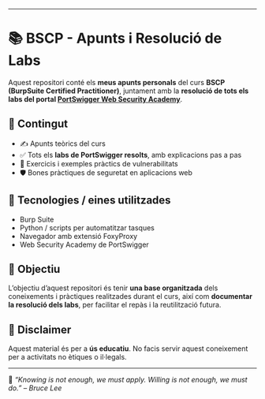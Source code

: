 
---
# 📚 BSCP - Apunts i Resolució de Labs

Aquest repositori conté els **meus apunts personals** del curs **BSCP (BurpSuite Certified Practitioner)**, juntament amb la **resolució de tots els labs del portal [PortSwigger Web Security Academy](https://portswigger.net/web-security)**.

## 📘 Contingut

- ✍️ Apunts teòrics del curs
- ✅ Tots els **labs de PortSwigger resolts**, amb explicacions pas a pas
- 🧪 Exercicis i exemples pràctics de vulnerabilitats
- 🛡️ Bones pràctiques de seguretat en aplicacions web

## 🧰 Tecnologies / eines utilitzades

- Burp Suite
- Python / scripts per automatitzar tasques
- Navegador amb extensió FoxyProxy
- Web Security Academy de PortSwigger

## 🎯 Objectiu

L’objectiu d’aquest repositori és tenir **una base organitzada** dels coneixements i pràctiques realitzades durant el curs, així com **documentar la resolució dels labs**, per facilitar el repàs i la reutilització futura.

## 🛑 Disclaimer

Aquest material és per a **ús educatiu**. No facis servir aquest coneixement per a activitats no ètiques o il·legals.

---

🧠 *“Knowing is not enough, we must apply. Willing is not enough, we must do.” – Bruce Lee*
